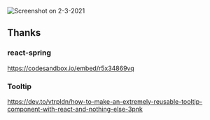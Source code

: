 ![Screenshot on 2-3-2021](https://github.com/sasigume/andoryocom/blob/main/screenshots/2021-2-3.png?raw=true)

## Thanks
### react-spring

https://codesandbox.io/embed/r5x34869vq
### Tooltip

https://dev.to/vtrpldn/how-to-make-an-extremely-reusable-tooltip-component-with-react-and-nothing-else-3pnk
